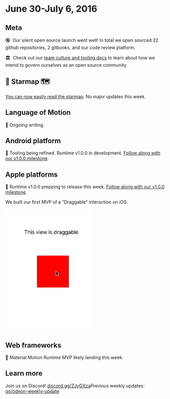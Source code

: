 # June 30-July 6, 2016

## Meta

🔇  Our silent open source launch went well! In total we open sourced 22 github repositories, 2 gitbooks, and our code review platform.

🏛  Check out our [team culture and tooling docs](https://material-motion.gitbooks.io/material-motion-team/content/) to learn about how we intend to govern ourselves as an open source community.

## 🌟 Starmap 🗺

[You can now easily read the starmap](https://material-motion.gitbooks.io/material-motion-starmap/content/). No major updates this week.

## Language of Motion

📝 Ongoing writing.

## Android platform

📝 Tooling being refined. Runtime v1.0.0 in development. [Follow along with our v1.0.0 milestone](https://github.com/material-motion/material-motion-runtime-android/milestone/1).

## Apple platforms

📝 Runtime v1.0.0 prepping to release this week. [Follow along with our v1.0.0 milestone](https://github.com/material-motion/material-motion-runtime-objc/milestone/1).

We built our first MVP of a “Draggable” interaction on iOS.

![](../_assets/draggable.gif)

## Web frameworks

📝 Material Motion Runtime MVP likely landing this week.

## Learn more

Join us on Discord! [discord.gg/ZJyGXza](https://discord.gg/ZJyGXza)Previous weekly updates: [go/odeon-weekly-update](http://go/odeon-weekly-update)
